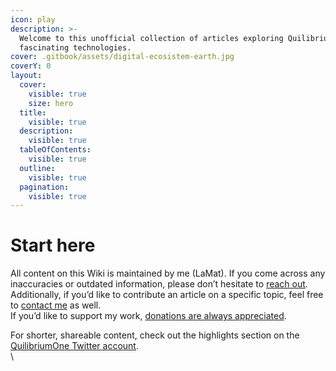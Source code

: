 ```yaml
---
icon: play
description: >-
  Welcome to this unofficial collection of articles exploring Quilibrium and its
  fascinating technologies.
cover: .gitbook/assets/digital-ecosistem-earth.jpg
coverY: 0
layout:
  cover:
    visible: true
    size: hero
  title:
    visible: true
  description:
    visible: true
  tableOfContents:
    visible: true
  outline:
    visible: true
  pagination:
    visible: true
---
```


# Start here

All content on this Wiki is maintained by me (LaMat). If you come across any inaccuracies or outdated information, please don’t hesitate to [reach out](contact-me.md). Additionally, if you’d like to contribute an article on a specific topic, feel free to [contact me](contact-me.md) as well. \
If you’d like to support my work, [donations are always appreciated](want-to-say-thank-you.md).

For shorter, shareable content, check out the highlights section on the [QuilibriumOne Twitter account](https://x.com/QuilibriumOne/highlights).\
\
